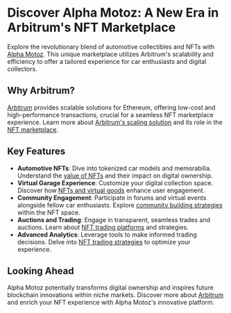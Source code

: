 # Discover Alpha Motoz: A New Era in Arbitrum's NFT Marketplace

Explore the revolutionary blend of automotive collectibles and NFTs with [Alpha Motoz](https://arbiscan.io/token/alpha-motoz). This unique marketplace utilizes Arbitrum's scalability and efficiency to offer a tailored experience for car enthusiasts and digital collectors.

## Why Arbitrum?

[Arbitrum](https://offchainlabs.com/) provides scalable solutions for Ethereum, offering low-cost and high-performance transactions, crucial for a seamless NFT marketplace experience. Learn more about [Arbitrum's scaling solution](https://www.license-token.com/wiki/arbitrum-scaling-solution) and its role in the [NFT marketplace](https://www.license-token.com/wiki/nft-marketplaces-comparison).

## Key Features

- **Automotive NFTs**: Dive into tokenized car models and memorabilia. Understand the [value of NFTs](https://www.license-token.com/wiki/why-are-nf-ts-valuable) and their impact on digital ownership.
- **Virtual Garage Experience**: Customize your digital collection space. Discover how [NFTs and virtual goods](https://www.license-token.com/wiki/nft-and-virtual-goods) enhance user engagement.
- **Community Engagement**: Participate in forums and virtual events alongside fellow car enthusiasts. Explore [community building strategies](https://www.license-token.com/wiki/nft-community-building) within the NFT space.
- **Auctions and Trading**: Engage in transparent, seamless trades and auctions. Learn about [NFT trading platforms](https://www.license-token.com/wiki/nft-trading-platforms) and strategies.
- **Advanced Analytics**: Leverage tools to make informed trading decisions. Delve into [NFT trading strategies](https://www.license-token.com/wiki/nft-trading-strategies) to optimize your experience.

## Looking Ahead

Alpha Motoz potentially transforms digital ownership and inspires future blockchain innovations within niche markets. Discover more about [Arbitrum](https://offchainlabs.com/) and enrich your NFT experience with Alpha Motoz's innovative platform.